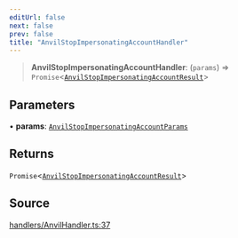 ```yaml
---
editUrl: false
next: false
prev: false
title: "AnvilStopImpersonatingAccountHandler"
---
```


> **AnvilStopImpersonatingAccountHandler**: (`params`) => `Promise`\<[`AnvilStopImpersonatingAccountResult`](/reference/tevm/actions-types/type-aliases/anvilstopimpersonatingaccountresult/)\>

## Parameters

• **params**: [`AnvilStopImpersonatingAccountParams`](/reference/tevm/actions-types/type-aliases/anvilstopimpersonatingaccountparams/)

## Returns

`Promise`\<[`AnvilStopImpersonatingAccountResult`](/reference/tevm/actions-types/type-aliases/anvilstopimpersonatingaccountresult/)\>

## Source

[handlers/AnvilHandler.ts:37](https://github.com/evmts/tevm-monorepo/blob/main/packages/actions-types/src/handlers/AnvilHandler.ts#L37)
